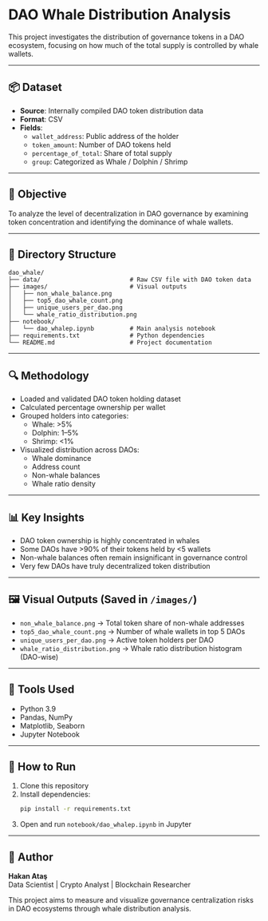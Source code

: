 # DAO Whale Distribution Analysis

This project investigates the distribution of governance tokens in a DAO ecosystem, focusing on how much of the total supply is controlled by whale wallets.

---

## 📦 Dataset

- **Source**: Internally compiled DAO token distribution data
- **Format**: CSV
- **Fields**:
  - `wallet_address`: Public address of the holder
  - `token_amount`: Number of DAO tokens held
  - `percentage_of_total`: Share of total supply
  - `group`: Categorized as Whale / Dolphin / Shrimp

---

## 🎯 Objective

To analyze the level of decentralization in DAO governance by examining token concentration and identifying the dominance of whale wallets.

---

## 📁 Directory Structure

```text
dao_whale/
├── data/                         # Raw CSV file with DAO token data
├── images/                       # Visual outputs
│   ├── non_whale_balance.png
│   ├── top5_dao_whale_count.png
│   ├── unique_users_per_dao.png
│   └── whale_ratio_distribution.png
├── notebook/
│   └── dao_whalep.ipynb          # Main analysis notebook
├── requirements.txt              # Python dependencies
└── README.md                     # Project documentation
```

---

## 🔍 Methodology

- Loaded and validated DAO token holding dataset
- Calculated percentage ownership per wallet
- Grouped holders into categories:
  - Whale: >5%
  - Dolphin: 1–5%
  - Shrimp: <1%
- Visualized distribution across DAOs:
  - Whale dominance
  - Address count
  - Non-whale balances
  - Whale ratio density

---

## 📊 Key Insights

- DAO token ownership is highly concentrated in whales
- Some DAOs have >90% of their tokens held by <5 wallets
- Non-whale balances often remain insignificant in governance control
- Very few DAOs have truly decentralized token distribution

---

## 🖼️ Visual Outputs (Saved in `/images/`)

- `non_whale_balance.png` → Total token share of non-whale addresses
- `top5_dao_whale_count.png` → Number of whale wallets in top 5 DAOs
- `unique_users_per_dao.png` → Active token holders per DAO
- `whale_ratio_distribution.png` → Whale ratio distribution histogram (DAO-wise)

---

## 🧰 Tools Used

- Python 3.9
- Pandas, NumPy
- Matplotlib, Seaborn
- Jupyter Notebook

---

## 🚀 How to Run

1. Clone this repository
2. Install dependencies:
   ```bash
   pip install -r requirements.txt
   ```
3. Open and run `notebook/dao_whalep.ipynb` in Jupyter

---

## 👤 Author

**Hakan Ataş**  
Data Scientist | Crypto Analyst | Blockchain Researcher

This project aims to measure and visualize governance centralization risks in DAO ecosystems through whale distribution analysis.
